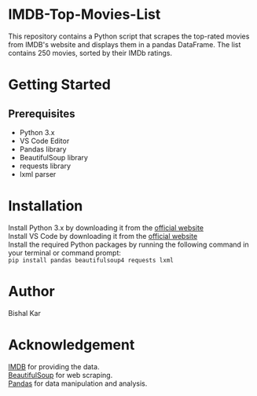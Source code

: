 # IMDB-Top-Movies-List  
This repository contains a Python script that scrapes the top-rated movies from IMDB's website and displays them in a pandas DataFrame. The list contains 250 movies, sorted by their IMDb ratings.  

# Getting Started  
## Prerequisites   
* Python 3.x  
* VS Code Editor  
* Pandas library   
* BeautifulSoup library  
* requests library  
* lxml parser

# Installation  
Install Python 3.x by downloading it from the [official website](https://www.python.org/downloads/)  
Install VS Code by downloading it from the [official website](https://code.visualstudio.com/download/)  
Install the required Python packages by running the following command in your terminal or command prompt:  
```pip install pandas beautifulsoup4 requests lxml```  

# Author  
Bishal Kar

# Acknowledgement   
[IMDB](https://www.imdb.com) for providing the data.  
[BeautifulSoup](https://www.crummy.com/software/BeautifulSoup/bs4/doc/) for web scraping.  
[Pandas](https://pandas.pydata.org/) for data manipulation and analysis.  
